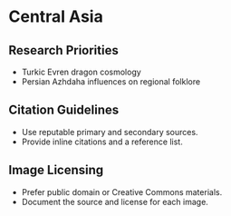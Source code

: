 # Central Asia

## Research Priorities
- Turkic Evren dragon cosmology
- Persian Azhdaha influences on regional folklore

## Citation Guidelines
- Use reputable primary and secondary sources.
- Provide inline citations and a reference list.

## Image Licensing
- Prefer public domain or Creative Commons materials.
- Document the source and license for each image.